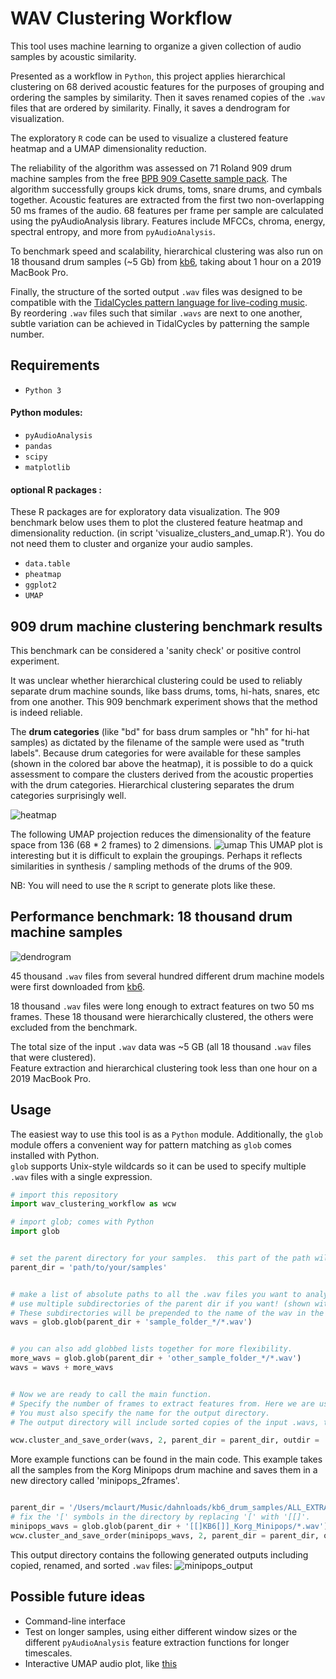 # WAV Clustering Workflow

This tool uses machine learning to organize a given collection of audio samples by acoustic similarity.

Presented as a workflow in `Python`, this project applies hierarchical clustering on 68 derived acoustic features for the purposes of grouping and ordering the samples by similarity.  Then it saves renamed copies of the `.wav` files that are ordered by similarity. Finally, it saves a dendrogram for visualization. 

The exploratory `R` code can be used to visualize a clustered feature heatmap and a UMAP dimensionality reduction.

The reliability of the algorithm was assessed on 71 Roland 909 drum machine samples from the free [BPB 909 Casette sample pack](https://bedroomproducersblog.com/2014/04/24/free-909-samples/). 
The algorithm successfully groups kick drums, toms, snare drums, and cymbals together.  Acoustic features are extracted from the first two non-overlapping 50 ms frames of the audio.  68 features per frame per sample are calculated using the pyAudioAnalysis library. Features include MFCCs, chroma, energy, spectral entropy, and more from `pyAudioAnalysis`.

To benchmark speed and scalability, hierarchical clustering was also run on 18 thousand drum samples (~5 Gb) from [kb6](https://samples.kb6.de/downloads.php), taking about 1 hour on a 2019 MacBook Pro.  

Finally, the structure of the sorted output `.wav` files was designed to be compatible with the [TidalCycles pattern language for live-coding music](https://tidalcycles.org/Welcome).  
By reordering `.wav` files such that similar `.wavs` are next to one another, subtle variation can be achieved in TidalCycles by patterning the sample number.


## Requirements

* `Python 3`

#### Python modules:

* `pyAudioAnalysis`
* `pandas` 
* `scipy`
* `matplotlib`

#### optional R packages :

These R packages are for exploratory data visualization.  The 909 benchmark below uses them to plot the clustered feature heatmap and dimensionality reduction. (in script 'visualize_clusters_and_umap.R').  You do not need them to cluster and organize your audio samples.


* `data.table`
* `pheatmap`
* `ggplot2`
* `UMAP`



## 909 drum machine clustering benchmark results

This benchmark can be considered a 'sanity check' or positive control experiment.  

It was unclear whether hierarchical clustering could be used to reliably separate drum machine sounds, like bass drums, toms, hi-hats, snares, etc from one another.  This 909 benchmark experiment shows that the method is indeed reliable.

The **drum categories** (like "bd" for bass drum samples or "hh" for hi-hat samples) as dictated by the filename of the sample were used as "truth labels".  Because drum categories for were available for these samples (shown in the colored bar above the heatmap), it is possible to do a quick assessment to compare the clusters derived from the acoustic properties with the drum categories.   Hierarchical clustering separates the drum categories surprisingly well.

![heatmap](./figures/clustermap_909.png)

The following UMAP projection reduces the dimensionality of the feature space from 136 (68 * 2 frames) to 2 dimensions. 
![umap](./figures/umap_909.png)
This UMAP plot is interesting but it is difficult to explain the groupings.  Perhaps it reflects similarities in synthesis / sampling methods of the drums of the 909.

NB:  You will need to use the `R` script to generate plots like these.


## Performance benchmark:  18 thousand drum machine samples

![dendrogram](./all_2frames/dendrogram.png) 

45 thousand `.wav` files from several hundred different drum machine models were first downloaded from [kb6](https://samples.kb6.de/downloads.php). 

18 thousand `.wav` files were long enough to extract features on two 50 ms frames.  These 18 thousand were hierarchically clustered, the others were excluded from the benchmark.

The total size of the input `.wav` data was ~5 GB (all 18 thousand `.wav` files that were clustered).  
Feature extraction and hierarchical clustering took less than one hour on a 2019 MacBook Pro. 



## Usage

The easiest way to use this tool is as a `Python` module.  Additionally, the `glob` module offers a convenient way for pattern matching as `glob` comes installed with Python.  
`glob` supports Unix-style wildcards so it can be used to specify multiple `.wav` files with a single expression.

```python
# import this repository
import wav_clustering_workflow as wcw

# import glob; comes with Python
import glob


# set the parent directory for your samples.  this part of the path will not go into the name of the .wavs in the dendrogram visualization.
parent_dir = 'path/to/your/samples'


# make a list of absolute paths to all the .wav files you want to analyze. This is how the input is specified.
# use multiple subdirectories of the parent dir if you want! (shown with the first asterisk).  
# These subdirectories will be prepended to the name of the wav in the dendrogram.
wavs = glob.glob(parent_dir + 'sample_folder_*/*.wav')


# you can also add globbed lists together for more flexibility.
more_wavs = glob.glob(parent_dir + 'other_sample_folder_*/*.wav')
wavs = wavs + more_wavs


# Now we are ready to call the main function.
# Specify the number of frames to extract features from. Here we are using 2 frames.  2 seems to be sufficient for drum machine sample analyses. 
# You must also specify the name for the output directory.
# The output directory will include sorted copies of the input .wavs, the dendrogram visualization, and a text file showing the original paths of the .wavs

wcw.cluster_and_save_order(wavs, 2, parent_dir = parent_dir, outdir = 'your_output_directory')

```

More example functions can be found in the main code.  This example takes all the samples from the Korg Minipops drum machine and saves them in a new directory called 'minipops_2frames'.

```python

parent_dir = '/Users/mclaurt/Music/dahnloads/kb6_drum_samples/ALL_EXTRACTED/'
# fix the '[' symbols in the directory by replacing '[' with '[[]'.
minipops_wavs = glob.glob(parent_dir + '[[]KB6[]]_Korg_Minipops/*.wav')
wcw.cluster_and_save_order(minipops_wavs, 2, parent_dir = parent_dir, outdir = 'minipops_2frames')
```
This output directory contains the following generated outputs including copied, renamed, and sorted `.wav` files:
![minipops_output](./figures/minipops_output.png)



## Possible future ideas

* Command-line interface
* Test on longer samples, using either different window sizes or the different `pyAudioAnalysis` feature extraction functions for longer timescales.
* Interactive UMAP audio plot, like [this](https://petergill.shinyapps.io/shinyplay/) 
